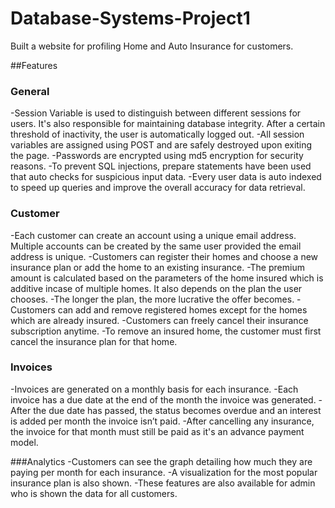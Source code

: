 # Database-Systems-Project1

Built a website for profiling Home and Auto Insurance for customers.

##Features

### General
-Session Variable is used to distinguish between different sessions for users. It's also responsible for maintaining database integrity. After a certain threshold of inactivity, the user is automatically logged out.
-All session variables are assigned using POST and are safely destroyed upon exiting the page.
-Passwords are encrypted using md5 encryption for security reasons.
-To prevent SQL injections, prepare statements have been used that auto checks for suspicious input data.
-Every user data is auto indexed to speed up queries and improve the overall accuracy for data retrieval.

### Customer
-Each customer can create an account using a unique email address. Multiple accounts can be created by the same user provided the email address is unique.
-Customers can register their homes and choose a new insurance plan or add the home to an existing insurance.
-The premium amount is calculated based on the parameters of the home insured which is additive incase of multiple homes. It also depends on the plan the user chooses.
-The longer the plan, the more lucrative the offer becomes.
-Customers can add and remove registered homes except for the homes which are already insured.
-Customers can freely cancel their insurance subscription anytime.
-To remove an insured home, the customer must first cancel the insurance plan for that home. 

### Invoices
-Invoices are generated on a monthly basis for each insurance. 
-Each invoice has a due date at the end of the month the invoice was generated. 
-After the due date has passed, the status becomes overdue and an interest is added per  month the invoice isn’t paid.
-After cancelling any insurance, the invoice for that month must still be paid as it's an advance payment model.

###Analytics
-Customers can see the graph detailing how much they are paying per month for each insurance. 
-A visualization for the most popular insurance plan is also shown.
-These features are also available for admin who is shown the data for all customers.



